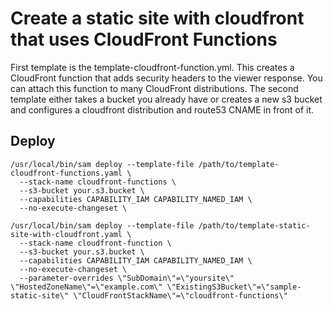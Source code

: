 # Create a static site with cloudfront that uses CloudFront Functions
First template is the template-cloudfront-function.yml. This creates a CloudFront function that adds security headers to the viewer response. 
You can attach this function to many CloudFront distributions. The second template either takes a bucket you already have or creates a new s3 
bucket and configures a cloudfront distribution and route53 CNAME in front of it.

## Deploy
```
/usr/local/bin/sam deploy --template-file /path/to/template-cloudfront-functions.yaml \
  --stack-name cloudfront-functions \
  --s3-bucket your.s3.bucket \
  --capabilities CAPABILITY_IAM CAPABILITY_NAMED_IAM \
  --no-execute-changeset \

/usr/local/bin/sam deploy --template-file /path/to/template-static-site-with-cloudfront.yaml \
  --stack-name cloudfront-function \
  --s3-bucket your.s3.bucket \
  --capabilities CAPABILITY_IAM CAPABILITY_NAMED_IAM \
  --no-execute-changeset \
  --parameter-overrides \"SubDomain\"=\"yoursite\" \"HostedZoneName\"=\"example.com\" \"ExistingS3Bucket\"=\"sample-static-site\" \"CloudFrontStackName\"=\"cloudfront-functions\"
```

